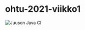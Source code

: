 # ohtu-2021-viikko1

![Juuson Java CI](https://github.com/JuusoVe/ohtu-2021-viikko1/actions/workflows/gradle.yml/badge.svg)
